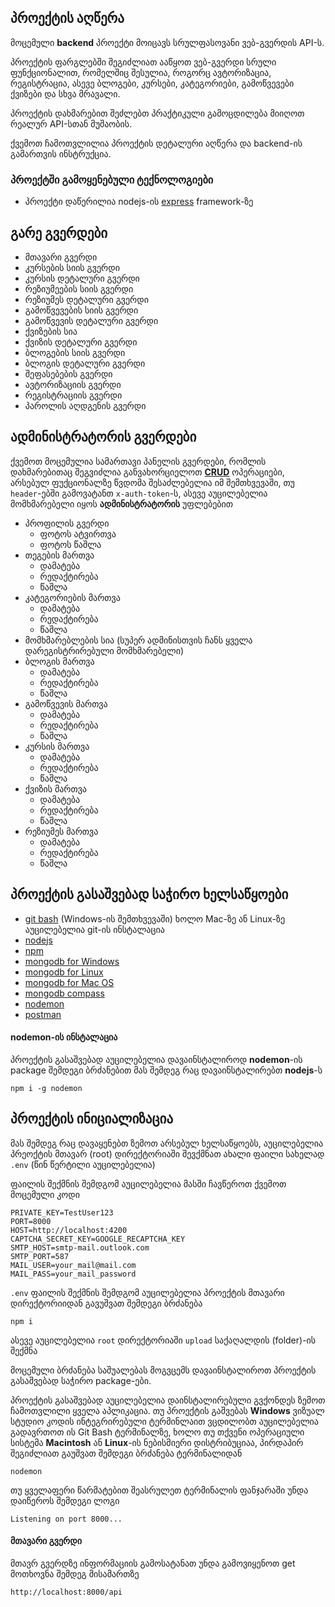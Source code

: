 ## პროექტის აღწერა

მოცემული **backend** პროექტი მოიცავს სრულფასოვანი ვებ-გვერდის API-ს.

პროექტის ფარგლებში შეგიძლიათ ააწყოთ ვებ-გვერდი სრული ფუნქციონალით, რომელშიც შესულია, როგორც ავტორიზაცია, რეგისტრაცია, ასევე ბლოგები, კურსები, კატეგორიები, გამოწვევები ქვიზები და სხვა მრავალი.

პროექტის დახმარებით შეძლებთ პრაქტიკული გამოცდილება მიიღოთ რეალურ API-სთან მუშაობის.

ქვემოთ ჩამოთვლილია პროექტის დეტალური აღწერა და backend-ის გამართვის ინსტრუქცია.

### პროექტში გამოყენებული ტექნოლოგიები
- პროექტი დაწერილია nodejs-ის [express](https://expressjs.com/) framework-ზე

## გარე გვერდები

- მთავარი გვერდი
- კურსების სიის გვერდი
- კურსის დეტალური გვერდი
- რეზიუმეების სიის გვერდი
- რეზიუმეს დეტალური გვერდი
- გამოწვევების სიის გვერდი
- გამოწვევის დეტალური გვერდი
- ქვიზების სია
- ქვიზის დეტალური გვერდი
- ბლოგების სიის გვერდი
- ბლოგის დეტალური გვერდი
- შეფასებების გვერდი
- ავტორიზაციის გვერდი
- რეგისტრაციის გვერდი
- პაროლის აღდგენის გვერდი
    

## ადმინისტრატორის გვერდები
ქვემოთ მოცემულია სამართავი პანელის გვერდები, რომლის დახმარებითაც შეგვიძლია განვახორციელოთ [**CRUD**](https://www.freecodecamp.org/news/crud-operations-explained/) ოპერაციები, არსებულ ფუქციონალზე წვდომა შესაძლებელია იმ შემთხვევაში,
თუ `header`-ებში გამოვატანთ `x-auth-token`-ს, ასევე აუცილებელია მომხმარებელი იყოს **ადმინისტრატორის** უფლებებით

- პროფილის გვერდი
    - ფოტოს ატვირთვა
    - ფოტოს წაშლა
- თეგების მართვა
    - დამატება
    - რედაქტირება
    - წაშლა
- კატეგორიების მართვა
    - დამატება
    - რედაქტირება
    - წაშლა
- მომხმარებლების სია (სუპერ ადმინისთვის ჩანს ყველა დარეგისტრირებული მომხმარებელი)
- ბლოგის მართვა
    - დამატება
    - რედაქტირება
    - წაშლა
- გამოწვევის მართვა
    - დამატება
    - რედაქტირება
    - წაშლა
- კურსის მართვა
    - დამატება
    - რედაქტირება
    - წაშლა
- ქვიზის მართვა
    - დამატება
    - რედაქტირება
    - წაშლა
- რეზიუმეს მართვა
    - დამატება
    - რედაქტირება
    - წაშლა

## პროექტის გასაშვებად საჭირო ხელსაწყოები

*   [git bash](https://git-scm.com/) (Windows-ის შემთხვევაში) ხოლო Mac-ზე ან Linux-ზე აუცილებელია git-ის ინსტალაცია
*   [nodejs](https://nodejs.org/en)
*   [npm](https://www.npmjs.com/)
*   [mongodb for Windows](https://www.mongodb.com/docs/manual/tutorial/install-mongodb-on-windows/)
*   [mongodb for Linux](https://www.mongodb.com/docs/manual/administration/install-on-linux/)
*   [mongodb for Mac OS](https://www.mongodb.com/docs/manual/tutorial/install-mongodb-on-os-x/)
*   [mongodb compass](https://www.mongodb.com/products/tools/compass)
*   [nodemon](https://www.npmjs.com/package/nodemon)
*   [postman](https://www.postman.com/)

#### nodemon-ის ინსტალაცია

პროექტის გასაშვებად აუცილებელია დავაინსტალიროდ **nodemon**\-ის package შემდეგი ბრძანებით მას შემდეგ რაც დავაინსტალირებთ **nodejs**\-ს

``` plaintext
npm i -g nodemon
```

## პროექტის ინიციალიზაცია

მას შემდეგ რაც დავაყენებთ ზემოთ არსებულ ხელსაწყოებს, აუცილებელია პრეოქტის მთავარ (root) დირექტორიაში შევქმნათ ახალი ფაილი სახელად `.env` (წინ წერტილი აუცილებელია)

ფაილის შექმნის შემდგომ აუცილებელია მასში ჩავწეროთ ქვემოთ მოცემული კოდი

``` plaintext
PRIVATE_KEY=TestUser123
PORT=8000
HOST=http://localhost:4200
CAPTCHA_SECRET_KEY=GOOGLE_RECAPTCHA_KEY
SMTP_HOST=smtp-mail.outlook.com
SMTP_PORT=587
MAIL_USER=your_mail@mail.com
MAIL_PASS=your_mail_password
```

`.env` ფაილის შექმნის შემდგომ აუცილებელია პროექტის მთავარი დირექტორიიდან გავუშვათ შემდეგი ბრძანება

``` plaintext
npm i
```

ასევე აუცილებელია `root` დირექტორიაში `upload` საქაღალდის (folder)-ის შექმნა


მოცემული ბრძანება საშუალებას მოგვცემს დავაინსტალიროთ პროექტის გასაშვებად საჭირო package-ები.

პროექტის გასაშვებად აუცილებელია დაინსტალირებული გვქონდეს ზემოთ ჩამოთვლილი ყველა აპლიკაცია. თუ პროექტის გაშვებას **Windows** ვიზუალ სტუდიო კოდის ინტეგრირებული ტერმინლაით ვცდილობთ აუცილებელია გადავრთოთ ის Git Bash ტერმინალზე, ხოლო თუ თქვენი ოპერაციული სისტემა **Macintosh** ან **Linux**\-ის ნებისმიერი დისტრიბუციაა, პირდაპირ შეგიძლიათ გაუშვათ შემდეგი ბრძანება ტერმინალიდან

``` plaintext
nodemon
```

თუ ყველაფერი წარმატებით შეასრულეთ ტერმინალის ფანჯარაში უნდა დაიწეროს შემდეგი ლოგი

``` plaintext
Listening on port 8000...
```

#### მთავარი გვერდი

მთავრ გვერდზე ინფორმაციის გამოსატანათ უნდა გამოვიყენოთ get მოთხოვნა შემდეგ მისამართზე

```
http://localhost:8000/api
```
